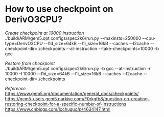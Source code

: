 # How to use checkpoint on DerivO3CPU?  

*Create checkpoint at 10000 instruction*  
./build/ARM/gem5.opt configs/spec2k6/run.py --maxinsts=250000 --cpu-type=DerivO3CPU --l1d_size=64kB --l1i_size=16kB --caches --l2cache --checkpoint-dir=./checkpoints --at-instruction --take-checkpoints=10000 -b gcc  
  
*Restore from checkpoint*  
./build/ARM/gem5.opt configs/spec2k6/run.py -b gcc --at-instruction -r 10000 -I 10000 --l1d_size=64kB --l1i_size=16kB --caches --l2cache --checkpoint-dir=./checkpoints  

*Reference*    
https://www.gem5.org/documentation/general_docs/checkpoints/  
https://gem5-users.gem5.narkive.com/F0rkgfb8/question-on-creating-restoring-checkpoint-for-a-specific-number-of-instructions  
https://www.cnblogs.com/lcchuguo/p/4634147.html  

